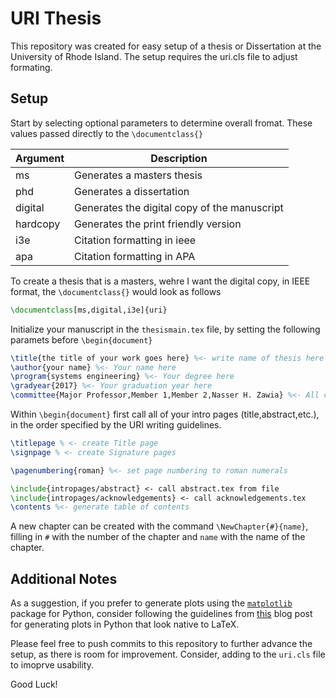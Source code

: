 # URI Thesis

This repository was created for easy setup of a thesis or Dissertation at the University of Rhode Island. The setup requires the uri.cls file to adjust formating. 

## Setup

Start by selecting optional parameters to determine overall fromat. These values passed directly to the `\documentclass{}`

    
| Argument  | Description                |
|-----------|----------------------------|
|     ms    | Generates a masters thesis |
|    phd    | Generates a dissertation   |
| digital   | Generates the digital copy of the manuscript |
| hardcopy  | Generates the print friendly version |
| i3e       | Citation formatting in ieee     |
| apa       | Citation formatting in APA |

To create a thesis that is a masters, wehre I want the digital copy, in IEEE format, the `\documentclass{}` would look as follows
```LaTeX
\documentclass[ms,digital,i3e]{uri}
```

Initialize your manuscript in the `thesismain.tex` file, by setting the following paramets before `\begin{document}`

```LaTeX
\title{the title of your work goes here} %<- write name of thesis here
\author{your name} %<- Your name here
\program{systems engineering} %<- Your degree here
\gradyear{2017} %<- Your graduation year here
\committee{Major Professor,Member 1,Member 2,Nasser H. Zawia} %<- All committee members her (Comma seperated)
```

Within `\begin{document}` first call all of your intro pages (title,abstract,etc.), in the order specified by the URI writing guidelines.

```LaTeX
\titlepage % <- create Title page
\signpage % <- create Signature pages

\pagenumbering{roman} %<- set page numbering to roman numerals

\include{intropages/abstract} <- call abstract.tex from file
\include{intropages/acknowledgements} <- call acknowledgements.tex 
\contents %<- generate table of contents
```

A new chapter can be created with the command `\NewChapter{#}{name}`, filling in `#` with the number of the chapter and `name` with the name of the chapter.
    
## Additional Notes

As a suggestion, if you prefer to generate plots using the [`matplotlib`](https://matplotlib.org/) package for Python, consider following the guidelines from [this](http://bkanuka.com/articles/native-latex-plots/) blog post for generating plots in Python that look native to LaTeX.

Please feel free to push commits to this repository to further advance the setup, as there is room for improvement. Consider, adding to the `uri.cls` file to imoprve usability. 


Good Luck!
    

